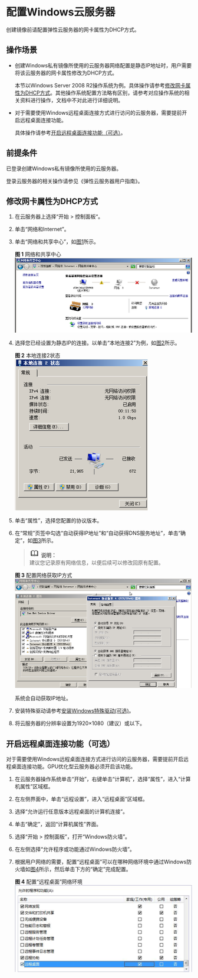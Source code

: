 # 配置Windows云服务器<a name="ZH-CN_TOPIC_0030713152"></a>

创建镜像前请配置弹性云服务器的网卡属性为DHCP方式。

## 操作场景<a name="zh-cn_topic_0029124575_section21661076191949"></a>

-   创建Windows私有镜像所使用的云服务器网络配置是静态IP地址时，用户需要将该云服务器的网卡属性修改为DHCP方式。

    本节以Windows Server 2008 R2操作系统为例。具体操作请参考[修改网卡属性为DHCP方式](#zh-cn_topic_0029124575_section54473519191017)。其他操作系统配置方法略有区别，请参考对应操作系统的相关资料进行操作，文档中不对此进行详细说明。

-   对于需要使用Windows远程桌面连接方式进行访问的云服务器，需要提前开启远程桌面连接功能。

    具体操作请参考[开启远程桌面连接功能（可选）](#section30635359101836)。


## 前提条件<a name="zh-cn_topic_0029124575_section31429961161037"></a>

已登录创建Windows私有镜像所使用的云服务器。

登录云服务器的相关操作请参见《弹性云服务器用户指南》。

## 修改网卡属性为DHCP方式<a name="zh-cn_topic_0029124575_section54473519191017"></a>

1.  在云服务器上选择“开始  \>  控制面板“。
2.  单击“网络和Internet”。
3.  单击“网络和共享中心”，如[图1](#zh-cn_topic_0029124575_fig1407258219309)所示。

    **图 1**  网络和共享中心<a name="zh-cn_topic_0029124575_fig1407258219309"></a>  
    ![](figures/网络和共享中心.png "网络和共享中心")

4.  选择您已经设置为静态IP的连接。以单击“本地连接2”为例，如[图2](#zh-cn_topic_0029124575_fig23460484193025)所示。

    **图 2**  本地连接2状态<a name="zh-cn_topic_0029124575_fig23460484193025"></a>  
    ![](figures/本地连接2状态.png "本地连接2状态")

5.  单击“属性”，选择您配置的协议版本。
6.  在“常规”页签中勾选“自动获得IP地址”和“自动获得DNS服务地址”，单击“确定”，如[图3](#zh-cn_topic_0029124575_fig32561684193046)所示。

    >![](public_sys-resources/icon-note.gif) **说明：**   
    >建议您记录原有网络信息，以便后续可以修改回原有配置。  

    **图 3**  配置网络获取IP方式<a name="zh-cn_topic_0029124575_fig32561684193046"></a>  
    ![](figures/配置网络获取IP方式.png "配置网络获取IP方式")

    系统会自动获取IP地址。

7.  安装特殊驱动请参考[安装Windows特殊驱动\(可选\)](安装Windows特殊驱动(可选).md)。

1.  将云服务器的分辨率设置为1920×1080（建议）或以下。

## 开启远程桌面连接功能（可选）<a name="section30635359101836"></a>

对于需要使用Windows远程桌面连接方式进行访问的云服务器，需要提前开启远程桌面连接功能。GPU优化型云服务器必须开启该功能。

1.  在云服务器操作系统单击“开始”，右键单击“计算机”，选择“属性”，进入“计算机属性”区域框。
2.  在左侧界面中，单击“远程设置”，进入“远程桌面”区域框。
3.  选择“允许运行任意版本远程桌面的计算机连接”。
4.  单击“确定”，返回“计算机属性”界面。
5.  选择“开始 \> 控制面板”，打开“Windows防火墙”。
6.  在左侧选择“允许程序或功能通过Windows防火墙”。
7.  根据用户网络的需要，配置“远程桌面”可以在哪种网络环境中通过Windows防火墙如[图4](#fig33349279102033)所示，然后单击下方的“确定”完成配置。

    **图 4**  配置“远程桌面”网络环境<a name="fig33349279102033"></a>  
    ![](figures/配置-远程桌面-网络环境.jpg "配置-远程桌面-网络环境")


